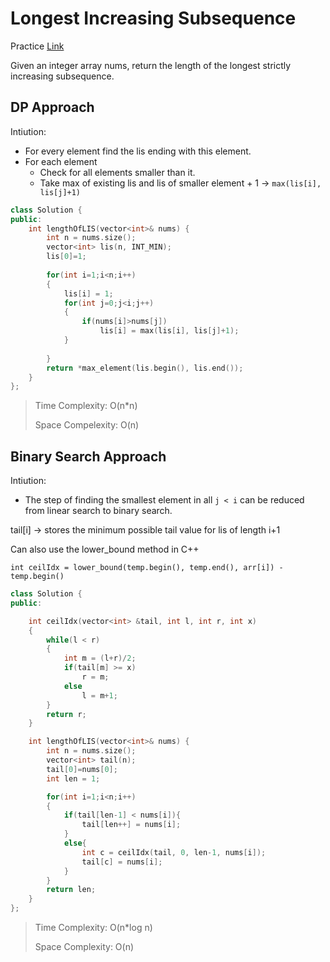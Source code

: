# Longest Increasing Subsequence

Practice [Link](https://leetcode.com/problems/longest-increasing-subsequence/description/)

Given an integer array nums, return the length of the longest strictly increasing
subsequence.


## DP Approach

Intiution: 
- For every element find the lis ending with this element.
- For each element
  - Check for all elements smaller than it.
  - Take max of existing lis and lis of smaller element + 1 -> ```max(lis[i], lis[j]+1)```


```cpp
class Solution {
public:
    int lengthOfLIS(vector<int>& nums) {
        int n = nums.size();
        vector<int> lis(n, INT_MIN);
        lis[0]=1;
        
        for(int i=1;i<n;i++)
        {
            lis[i] = 1;
            for(int j=0;j<i;j++)
            {
                if(nums[i]>nums[j])
                    lis[i] = max(lis[i], lis[j]+1);
            }
                
        }
        return *max_element(lis.begin(), lis.end());
    }
};
```
> Time Complexity: O(n*n)
> 
> Space Compelexity: O(n)

## Binary Search Approach

Intiution: 

- The step of finding the smallest element in all ```j < i``` can be reduced from linear search to binary search.

tail[i] -> stores the minimum possible tail value for lis of length i+1

Can also use the lower_bound method in C++ 

```int ceilIdx = lower_bound(temp.begin(), temp.end(), arr[i]) - temp.begin()```



```cpp
class Solution {
public:

    int ceilIdx(vector<int> &tail, int l, int r, int x)
    {
        while(l < r)
        {
            int m = (l+r)/2;
            if(tail[m] >= x)
                r = m;
            else
                l = m+1;
        }
        return r;
    }

    int lengthOfLIS(vector<int>& nums) {
        int n = nums.size();
        vector<int> tail(n);
        tail[0]=nums[0];
        int len = 1;

        for(int i=1;i<n;i++)
        {
            if(tail[len-1] < nums[i]){
                tail[len++] = nums[i];
            }
            else{
                int c = ceilIdx(tail, 0, len-1, nums[i]);
                tail[c] = nums[i];
            }
        }
        return len;
    }
};
```


> Time Complexity: O(n*log n)
>
> Space Complexity: O(n)